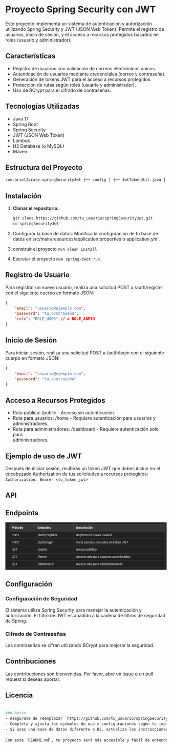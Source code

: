 # Proyecto Spring Security con JWT

Este proyecto implementa un sistema de autenticación y autorización utilizando Spring Security y JWT (JSON Web Token). Permite el registro de usuarios, inicio de sesión, y el acceso a recursos protegidos basados en roles (usuario y administrador).

## Características

- Registro de usuarios con validación de correos electrónicos únicos.
- Autenticación de usuarios mediante credenciales (correo y contraseña).
- Generación de tokens JWT para el acceso a recursos protegidos.
- Protección de rutas según roles (usuario y administrador).
- Uso de BCrypt para el cifrado de contraseñas.

## Tecnologías Utilizadas

- Java 17
- Spring Boot
- Spring Security
- JWT (JSON Web Token)
- Lombok
- H2 Database (o MySQL)
- Maven

## Estructura del Proyecto

```bash
com.arielZarate.springSecurityJwt ├── config │ ├── JwtTokenUtil.java │ ├── PasswordConfig.java │ └── WebSecurity.java ├── controllers │ └── AuthController.java ├── entity │ ├── AuthDetailModel.java │ ├── Role.java │ └── User.java ├── repository │ └── UserRepository.java └── services ├── AuthService.java └── UserDetailServiceImpl.java
```

## Instalación

1. **Clonar el repositorio:**
   ```bash
   git clone https://github.com/tu_usuario/springSecurityJwt.git
   cd springSecurityJwt


2. Configurar la base de datos: Modifica la configuración de tu base de datos en src/main/resources/application.properties o application.yml.


3. construir el proyecto
`mvn clean install`
4. Ejecutar el proyecto
`mvn spring-boot:run`



## Registro de Usuario
Para registrar un nuevo usuario, realiza una solicitud POST a /auth/register con el siguiente cuerpo en formato JSON:

```json
{
    "email": "usuario@ejemplo.com",
    "password": "tu_contraseña",
    "role": "ROLE_USER" // o ROLE_ADMIN
}

```

## Inicio de Sesión
Para iniciar sesión, realiza una solicitud POST a /auth/login con el siguiente cuerpo en formato JSON:


````json
{
    "email": "usuario@ejemplo.com",
    "password": "tu_contraseña"
}

````


## Acceso a Recursos Protegidos
- Ruta pública: /public - Acceso sin autenticación.
- Ruta para usuarios: /home - Requiere autenticación para usuarios y administradores.
- Ruta para administradores: /dashboard - Requiere autenticación solo para  
   administradores.



## Ejemplo de uso de JWT
Después de iniciar sesión, recibirás un token JWT que debes incluir en el encabezado Authorization de tus solicitudes a recursos protegidos:  
`Authorization: Bearer <tu_token_jwt>`



## API

## Endpoints
![endpoint](./images/endpoints.png)

## Configuración
### Configuración de Seguridad
El sistema utiliza Spring Security para manejar la autenticación y autorización. El filtro de JWT es añadido a la cadena de filtros de seguridad de Spring.

### Cifrado de Contraseñas
Las contraseñas se cifran utilizando BCrypt para mejorar la seguridad.

## Contribuciones
Las contribuciones son bienvenidas. Por favor, abre un issue o un pull request si deseas aportar.

## Licencia

```bash

### Notas
- Asegúrate de reemplazar `https://github.com/tu_usuario/springSecurityJwt.git` con la URL correcta de tu repositorio.
- Completa y ajusta los ejemplos de uso y configuraciones según tu implementación específica.
- Si usas una base de datos diferente a H2, actualiza las instrucciones de instalación y configuración de la base de datos.
  
Con este `README.md`, tu proyecto será más accesible y fácil de entender para otros desarrolladores. ¡Espero que te sirva!

```